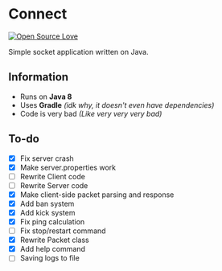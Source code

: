 Connect
=============
[![Open Source Love](https://badges.frapsoft.com/os/v2/open-source.png?v=103)](https://github.com/ellerbrock/open-source-badges/)

Simple socket application written on Java.

Information
------------
* Runs on **Java 8** 
* Uses **Gradle** *(idk why, it doesn't even have dependencies)*
* Code is very bad *(Like very very very bad)*

To-do
------------
- [x] Fix server crash
- [x] Make server.properties work
- [ ] Rewrite Client code
- [ ] Rewrite Server code
- [x] Make client-side packet parsing and response
- [x] Add ban system
- [x] Add kick system
- [x] Fix ping calculation
- [ ] Fix stop/restart command
- [x] Rewrite Packet class
- [x] Add help command
- [ ] Saving logs to file

